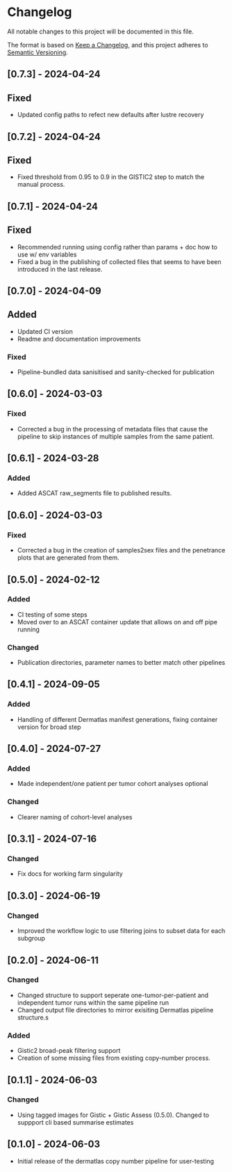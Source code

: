 # Changelog
All notable changes to this project will be documented in this file.

The format is based on [Keep a Changelog](https://keepachangelog.com/en/1.0.0/),
and this project adheres to [Semantic Versioning](https://semver.org/spec/v2.0.0.html).

## [0.7.3] - 2024-04-24
## Fixed 
- Updated config paths to refect new defaults after lustre recovery

## [0.7.2] - 2024-04-24
## Fixed 
- Fixed threshold from 0.95 to 0.9 in the GISTIC2 step to match the manual process. 

## [0.7.1] - 2024-04-24
## Fixed 
- Recommended running using config rather than params + doc how to use w/ env variables
- Fixed a bug in the publishing of collected files that seems to have been introduced in the last release.

## [0.7.0] - 2024-04-09
## Added 
- Updated CI version
- Readme and documentation improvements
### Fixed
- Pipeline-bundled data sanisitised and sanity-checked for publication 


## [0.6.0] - 2024-03-03
### Fixed
- Corrected a bug in the processing of metadata files that cause the pipeline to skip instances of multiple samples from the same patient.

## [0.6.1] - 2024-03-28
### Added
- Added ASCAT raw_segments file to published results.

## [0.6.0] - 2024-03-03
### Fixed
- Corrected a bug in the creation of samples2sex files and the penetrance plots that are generated from them.

## [0.5.0] - 2024-02-12
### Added
- CI testing of some steps
- Moved over to an ASCAT container update that allows on and off pipe running 
### Changed
- Publication directories, parameter names to better match other pipelines 


## [0.4.1] - 2024-09-05
### Added
- Handling of different Dermatlas manifest generations, fixing container version for broad step

## [0.4.0] - 2024-07-27
### Added
- Made independent/one patient per tumor cohort analyses optional
### Changed
- Clearer naming of cohort-level analyses

## [0.3.1] - 2024-07-16
### Changed
- Fix docs for working farm singularity

## [0.3.0] - 2024-06-19
### Changed
- Improved the workflow logic to use filtering joins to subset data for each subgroup


## [0.2.0] - 2024-06-11
### Changed
- Changed structure to support seperate one-tumor-per-patient and independent tumor runs within the same pipeline run
- Changed output file directories to mirror exisiting Dermatlas pipeline structure.s

### Added 
- Gistic2 broad-peak filtering support
- Creation of some missing files from existing copy-number process.

## [0.1.1] - 2024-06-03
### Changed
- Using tagged images for Gistic + Gistic Assess (0.5.0). Changed to suppport 
cli based summarise estimates

## [0.1.0] - 2024-06-03
- Initial release of the dermatlas copy number pipeline for user-testing

